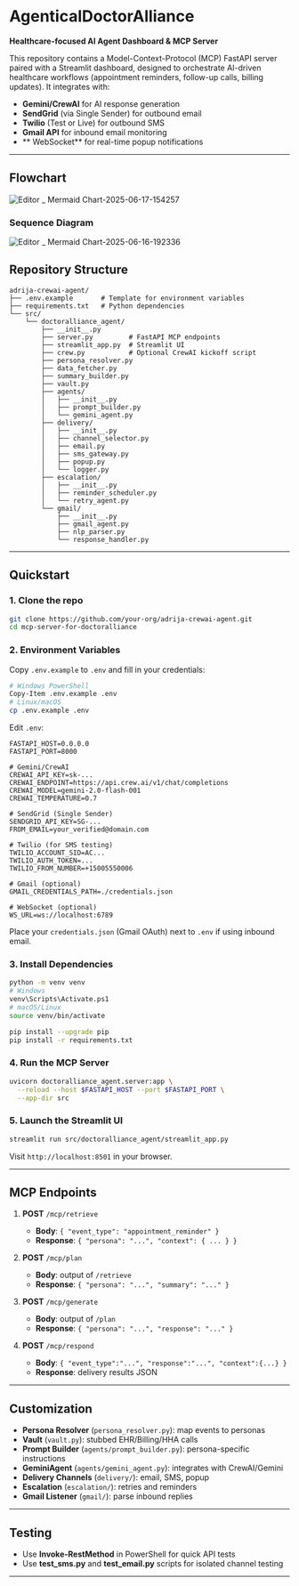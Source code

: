 # AgenticalDoctorAlliance

**Healthcare-focused AI Agent Dashboard & MCP Server**

This repository contains a Model-Context-Protocol (MCP) FastAPI server paired with a Streamlit dashboard, designed to orchestrate AI-driven healthcare workflows (appointment reminders, follow-up calls, billing updates). It integrates with:

* **Gemini/CrewAI** for AI response generation
* **SendGrid** (via Single Sender) for outbound email
* **Twilio** (Test or Live) for outbound SMS
* **Gmail API** for inbound email monitoring
* ** WebSocket** for real-time popup notifications

---
## Flowchart

![Editor _ Mermaid Chart-2025-06-17-154257](https://github.com/user-attachments/assets/4135881c-6657-4804-8a7e-38d31efcb378)


### Sequence Diagram

![Editor _ Mermaid Chart-2025-06-16-192336](https://github.com/user-attachments/assets/97732f1e-2f27-4dd1-97a2-7b310a729f37)

## Repository Structure

```
adrija-crewai-agent/
├── .env.example       # Template for environment variables
├── requirements.txt   # Python dependencies
└── src/
    └── doctoralliance_agent/
        ├── __init__.py
        ├── server.py         # FastAPI MCP endpoints
        ├── streamlit_app.py  # Streamlit UI
        ├── crew.py           # Optional CrewAI kickoff script
        ├── persona_resolver.py
        ├── data_fetcher.py
        ├── summary_builder.py
        ├── vault.py
        ├── agents/
        │   ├── __init__.py
        │   ├── prompt_builder.py
        │   └── gemini_agent.py
        ├── delivery/
        │   ├── __init__.py
        │   ├── channel_selector.py
        │   ├── email.py
        │   ├── sms_gateway.py
        │   ├── popup.py
        │   └── logger.py
        ├── escalation/
        │   ├── __init__.py
        │   ├── reminder_scheduler.py
        │   └── retry_agent.py
        └── gmail/
            ├── __init__.py
            ├── gmail_agent.py
            ├── nlp_parser.py
            └── response_handler.py
```

---

## Quickstart

### 1. Clone the repo

```bash
git clone https://github.com/your-org/adrija-crewai-agent.git
cd mcp-server-for-doctoralliance
```

### 2. Environment Variables

Copy `.env.example` to `.env` and fill in your credentials:

```bash
# Windows PowerShell
Copy-Item .env.example .env
# Linux/macOS
cp .env.example .env
```

Edit `.env`:

```dotenv
FASTAPI_HOST=0.0.0.0
FASTAPI_PORT=8000

# Gemini/CrewAI
CREWAI_API_KEY=sk-...
CREWAI_ENDPOINT=https://api.crew.ai/v1/chat/completions
CREWAI_MODEL=gemini-2.0-flash-001
CREWAI_TEMPERATURE=0.7

# SendGrid (Single Sender)
SENDGRID_API_KEY=SG-...
FROM_EMAIL=your_verified@domain.com

# Twilio (for SMS testing)
TWILIO_ACCOUNT_SID=AC...
TWILIO_AUTH_TOKEN=...
TWILIO_FROM_NUMBER=+15005550006

# Gmail (optional)
GMAIL_CREDENTIALS_PATH=./credentials.json

# WebSocket (optional)
WS_URL=ws://localhost:6789
```

Place your `credentials.json` (Gmail OAuth) next to `.env` if using inbound email.

### 3. Install Dependencies

```bash
python -m venv venv
# Windows
venv\Scripts\Activate.ps1
# macOS/Linux
source venv/bin/activate

pip install --upgrade pip
pip install -r requirements.txt
```

### 4. Run the MCP Server

```bash
uvicorn doctoralliance_agent.server:app \
  --reload --host $FASTAPI_HOST --port $FASTAPI_PORT \
  --app-dir src
```

### 5. Launch the Streamlit UI

```bash
streamlit run src/doctoralliance_agent/streamlit_app.py
```

Visit `http://localhost:8501` in your browser.

---

## MCP Endpoints

1. **POST** `/mcp/retrieve`

   * **Body**: `{ "event_type": "appointment_reminder" }`
   * **Response**: `{ "persona": "...", "context": { ... } }`

2. **POST** `/mcp/plan`

   * **Body**: output of `/retrieve`
   * **Response**: `{ "persona": "...", "summary": "..." }`

3. **POST** `/mcp/generate`

   * **Body**: output of `/plan`
   * **Response**: `{ "persona": "...", "response": "..." }`

4. **POST** `/mcp/respond`

   * **Body**: `{ "event_type":"...", "response":"...", "context":{...} }`
   * **Response**: delivery results JSON

---

## Customization

* **Persona Resolver** (`persona_resolver.py`): map events to personas
* **Vault** (`vault.py`): stubbed EHR/Billing/HHA calls
* **Prompt Builder** (`agents/prompt_builder.py`): persona-specific instructions
* **GeminiAgent** (`agents/gemini_agent.py`): integrates with CrewAI/Gemini
* **Delivery Channels** (`delivery/`): email, SMS, popup
* **Escalation** (`escalation/`): retries and reminders
* **Gmail Listener** (`gmail/`): parse inbound replies

---

## Testing

* Use **Invoke-RestMethod** in PowerShell for quick API tests
* Use **test\_sms.py** and **test\_email.py** scripts for isolated channel testing

---

